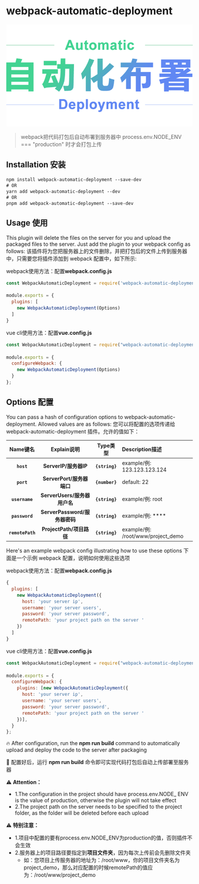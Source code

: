 # webpack-automatic-deployment

<p align="center">
<img width="730" src="./src/assets/images/auto_header.png" alt="webpack-automatic-deployment" />
</p>

> webpack把代码打包后自动布署到服务器中
process.env.NODE_ENV === "production" 时才会打包上传

## Installation 安装

```console
npm install webpack-automatic-deployment --save-dev
# OR
yarn add webpack-automatic-deployment --dev
# OR
pnpm add webpack-automatic-deployment --save-dev
```

## Usage 使用

This plugin will delete the files on the server for you and upload the packaged files to the server. Just add the plugin to your webpack config as follows:
该插件将为您把服务器上的文件删除，并把打包后的文件上传到服务器中，只需要您将插件添加到 webpack 配置中，如下所示:

webpack使用方法：配置**webpack.config.js**
```js
const WebpackAutomaticDeployment = require('webpack-automatic-deployment')

module.exports = {
  plugins: [
    new WebpackAutomaticDeployment(Options)
  ]
}
```

vue cli使用方法：配置**vue.config.js**
```js
const WebpackAutomaticDeployment = require("webpack-automatic-deployment");

module.exports = {
  configureWebpack: {
    new WebpackAutomaticDeployment(Options)
  }
};

```
## Options 配置

You can pass a hash of configuration options to webpack-automatic-deployment. Allowed values are as follows:
您可以将配置的选项传递给 webpack-automatic-deployment 插件。允许的值如下：

|Name键名|Explain说明|Type类型|Description描述|
|:--:|:--:|:--:|:----------|
|**`host`**|**ServerIP/服务器IP**|**`{string}`**|example/例: 123.123.123.124|
|**`port`**|**ServerPort/服务器端口**|**`{number}`**|default: 22|
|**`username`**|**ServerUsers/服务器用户名**|**`{string}`**|example/例: root|
|**`password`**|**ServerPassword/服务器密码**|**`{string}`**|example/例: ****|
|**`remotePath`**|**ProjectPath/项目路径**|**`{string}`**|example/例: /root/www/project_demo|

Here's an example webpack config illustrating how to use these options
下面是一个示例 webpack 配置，说明如何使用这些选项

webpack使用方法：配置**webpack.config.js**
```js
{
  plugins: [
    new WebpackAutomaticDeployment({
      host: 'your server ip',
      username: 'your server users',
      password: 'your server password',
      remotePath: 'your project path on the server '
    })
  ]
}
```

vue cli使用方法：配置**vue.config.js**
```js
const WebpackAutomaticDeployment = require("webpack-automatic-deployment");

module.exports = {
  configureWebpack: {
    plugins: [new WebpackAutomaticDeployment({
      host: 'your server ip',
      username: 'your server users',
      password: 'your server password',
      remotePath: 'your project path on the server '
    })],
  }
};

```

🔥 After configuration, run the **npm run build** command to automatically upload and deploy the code to the server after packaging

💪 配置好后，运行 **npm run build** 命令即可实现代码打包后自动上传部署至服务器

⚠️ **Attention：**
* 1.The configuration in the project should have process.env.NODE_ ENV is the value of production, otherwise the plugin will not take effect
* 2.The project path on the server needs to be specified to the project folder, as the folder will be deleted before each upload

⚠️ **特别注意：**
* 1.项目中配置的要有process.env.NODE_ENV为production的值，否则插件不会生效
* 2.服务器上的项目路径要指定到**项目文件夹**，因为每次上传前会先删除文件夹
     + 如：您项目上传服务器的地址为：/root/www，你的项目文件夹名为 project_demo，那么对应配置的时候remotePath的值应为：/root/www/project_demo
